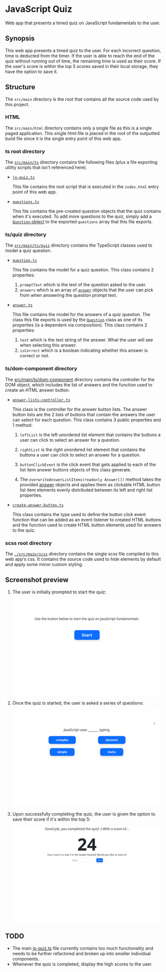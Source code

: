 # JavaScript Quiz

Web app that presents a timed quiz on JavaScript fundamentals to the user.

## Synopsis

This web app presents a timed quiz to the user. For each incorrect question, time is deducted from the timer. If the
user is able to reach the end of the quiz without running out of time, the remaining time is used as their score. If the
user's score is within the top 5 scores saved in their local storage, they have the option to save it.

## Structure

The `src/main` directory is the root that contains all the source code used by
this project.

### HTML

The `src/main/html` directory contains only a single file as this is a single paged
application. This single html file is placed in the root of the outputted build
file since it is the single entry point of this web app.

### ts root directory

The [`src/main/ts`][ts root directory] directory contains the following files (plus a file exporting utility scripts
that isn't referenced here).

- [`js-quiz.ts`][js-quiz.ts]

  This file contains the root script that is executed in the `index.html` entry point of this web app.

- [`questions.ts`][questions.ts]

  This file contains the pre-created question objects that the quiz contains when it's executed. To add more questions
  to the quiz, simply add a [`Question` object][question.ts] to the exported `questions` array that this file exports.

### ts/quiz directory

The [`src/main/ts/quiz`][ts quiz directory] directory contains the TypeScript classes used to model a quiz question.

- [`question.ts`][question.ts]

  This file contains the model for a quiz question. This class contains 2 properties:

  1. `promptText` which is the text of the question asked to the user.
  1. `answers` which is an array of [`answer`][answer.ts] objects that the user can pick from when answering the question
     prompt text.

- [`answer.ts`][answer.ts]

  This file contains the model for the answers of a quiz question. The class this file exports is used by the
  [`Question`][question.ts] class as one of its properties (is a dependent via composition). This class contains
  2 properties:

  1. `text` which is the text string of the answer. What the user will see when selecting this answer.
  1. `isCorrect` which is a boolean indicating whether this answer is correct or not.

### ts/dom-component directory

The [src/main/ts/dom-component][ts dom-component directory] directory contains the controller for the DOM object, which
includes the list of answers and the function used to create an HTML answer button.

- [`answer-lists-controller.ts`][answer-lists-controller.ts]

  This class is the controller for the answer button lists. The answer button lists are the 2 lists of buttons that contain
  the answers the user can select for each question. This class contains 3 public properties and 1 method:

  1. `leftList` is the left unordered list element that contains the buttons a user can click to select an answer for a
     question.

  1. `rightList` is the right unordered list element that contains the buttons a user can click to select an answer for a
     question.

  1. `buttonClickEvent` is the click event that gets applied to each of the list item answer buttons objects of this class
     generate.

  1. The `overwriteAnswerListItems(readonly Answer[])` method takes the provided [answer][answer.ts] objects and applies
     them as clickable HTML button list item elements evenly distributed between its left and right list properties.

- [`create-answer-button.ts`][create-answer-button.ts]

  This class contains the type used to define the button click event function that can be added as an event listener to
  created HTML buttons and the function used to create HTML button elements used for answers to the quiz.

### scss root directory

The [`./src/main/scss`][scss directory] directory contains the single scss file compiled to this web app's css. It contains the source code used to hide elements by default and apply some minor custom styling.

## Screenshot preview

1. The user is initially prompted to start the quiz:

   ![init img](./docs/img/init.png)

1. Once the quiz is started, the user is asked a series of questions:

   ![question img](./docs/img/asked_question.png)

1. Upon successfully completing the quiz, the user is given the option to save their score if it's within the top 5:

   ![save score img](./docs/img/save_score.png)

## TODO

- The main [js-quiz.ts][js-quiz.ts] file currently contains too much functionality and needs to be further refactored and
  broken up into smaller individual components.
- Whenever the quiz is completed, display the high scores to the user.

[ts root directory]: ./src/main/ts "typescript source root directory"
[ts quiz directory]: ./src/main/ts/quiz "typescript source quiz directory"
[ts dom-component directory]: ./src/main/ts/dom-component "typescript source dom-component directory"
[scss directory]: ./src/main/scss "sass directory"
[js-quiz.ts]: ./src/main/ts/js-quiz.ts "js-quiz.ts file"
[questions.ts]: ./src/main/ts/questions.ts "questions.ts file"
[question.ts]: ./src/main/ts/quiz/question.ts "question.ts file"
[answer.ts]: ./src/main/ts/quiz/answer.ts "answer.ts file"
[answer-lists-controller.ts]: ./src/main/ts/dom-component/answer-lists-controller.ts "answer-lists-controller.ts file"
[create-answer-button.ts]: ./src/main/ts/dom-component/create-answer-button.ts "create-answer-button.ts file"
